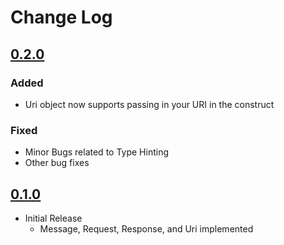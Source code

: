 # Change Log

## [0.2.0]
### Added
* Uri object now supports passing in your URI in the construct

### Fixed
* Minor Bugs related to Type Hinting
* Other bug fixes


## [0.1.0]
* Initial Release
  * Message, Request, Response, and Uri implemented

[0.2.0]: https://github.com/dSpaceLabs/http-message/compare/v0.1.0...HEAD
[0.1.0]: https://github.com/dSpaceLabs/http-message/compare/b6ad6f6f41d9f4438c100c866188c0194c91498e...v0.1.0
